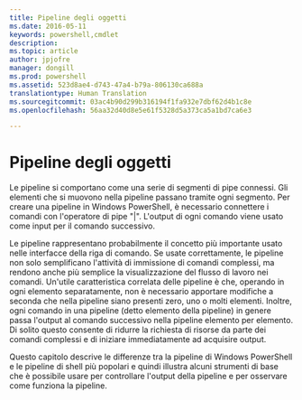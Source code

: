 ```yaml
---
title: Pipeline degli oggetti
ms.date: 2016-05-11
keywords: powershell,cmdlet
description: 
ms.topic: article
author: jpjofre
manager: dongill
ms.prod: powershell
ms.assetid: 523d8ae4-d743-47a4-b79a-806130ca688a
translationtype: Human Translation
ms.sourcegitcommit: 03ac4b90d299b316194f1fa932e7dbf62d4b1c8e
ms.openlocfilehash: 56aa32d40d8e5e61f5328d5a373ca5a1bd7ca6e3

---
```


# Pipeline degli oggetti
Le pipeline si comportano come una serie di segmenti di pipe connessi. Gli elementi che si muovono nella pipeline passano tramite ogni segmento. Per creare una pipeline in Windows PowerShell, è necessario connettere i comandi con l'operatore di pipe "|". L'output di ogni comando viene usato come input per il comando successivo.

Le pipeline rappresentano probabilmente il concetto più importante usato nelle interfacce della riga di comando. Se usate correttamente, le pipeline non solo semplificano l'attività di immissione di comandi complessi, ma rendono anche più semplice la visualizzazione del flusso di lavoro nei comandi. Un'utile caratteristica correlata delle pipeline è che, operando in ogni elemento separatamente, non è necessario apportare modifiche a seconda che nella pipeline siano presenti zero, uno o molti elementi. Inoltre, ogni comando in una pipeline (detto elemento della pipeline) in genere passa l'output al comando successivo nella pipeline elemento per elemento. Di solito questo consente di ridurre la richiesta di risorse da parte dei comandi complessi e di iniziare immediatamente ad acquisire output.

Questo capitolo descrive le differenze tra la pipeline di Windows PowerShell e le pipeline di shell più popolari e quindi illustra alcuni strumenti di base che è possibile usare per controllare l'output della pipeline e per osservare come funziona la pipeline.




<!--HONumber=Jun16_HO4-->


